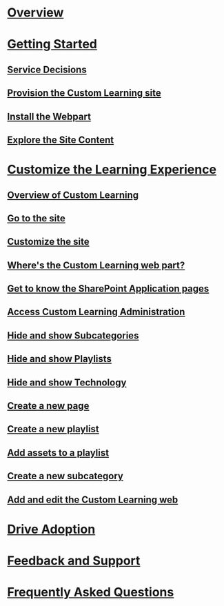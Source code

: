 # [Overview](index.md)
# [Getting Started](prereqs.md)
## [Service Decisions](servicedecisions.md)
## [Provision the Custom Learning site](installsitepackage.md)
## [Install the Webpart](installwebpart.md)
## [Explore the Site Content](sitecontent.md)
# [Customize the Learning Experience](customization.md)
## [Overview of Custom Learning](custom_overview.md)
## [Go to the site](custom_goto.md)
## [Customize the site](custom_edithelp.md)
## [Where's the Custom Learning web part?](custom_whereiswebpart.md)
## [Get to know the SharePoint Application pages](custom_apppages.md)
## [Access Custom Learning Administration](custom_accessadmin.md)
## [Hide and show Subcategories](custom_hideshowsub.md)
## [Hide and show Playlists](custom_hideshowplaylists.md)
## [Hide and show Technology](custom_hideshowtechnology.md)
## [Create a new page](custom_createnewpage.md)
## [Create a new playlist](custom_addassets.md)
## [Add assets to a playlist](custom_createnewplaylist.md)
## [Create a new subcategory](custom_createnewplaylist.md)
## [Add and edit the Custom Learning web](custom_addwebpart.md)
# [Drive Adoption](driveadoption.md)
# [Feedback and Support](feedback.md)
# [Frequently Asked Questions](faq.md)

